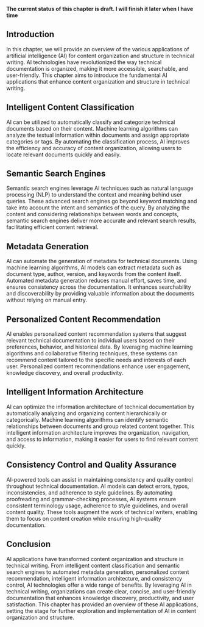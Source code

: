 **The current status of this chapter is draft. I will finish it later when I have time**

Introduction
------------

In this chapter, we will provide an overview of the various applications of artificial intelligence (AI) for content organization and structure in technical writing. AI technologies have revolutionized the way technical documentation is organized, making it more accessible, searchable, and user-friendly. This chapter aims to introduce the fundamental AI applications that enhance content organization and structure in technical writing.

Intelligent Content Classification
----------------------------------

AI can be utilized to automatically classify and categorize technical documents based on their content. Machine learning algorithms can analyze the textual information within documents and assign appropriate categories or tags. By automating the classification process, AI improves the efficiency and accuracy of content organization, allowing users to locate relevant documents quickly and easily.

Semantic Search Engines
-----------------------

Semantic search engines leverage AI techniques such as natural language processing (NLP) to understand the context and meaning behind user queries. These advanced search engines go beyond keyword matching and take into account the intent and semantics of the query. By analyzing the content and considering relationships between words and concepts, semantic search engines deliver more accurate and relevant search results, facilitating efficient content retrieval.

Metadata Generation
-------------------

AI can automate the generation of metadata for technical documents. Using machine learning algorithms, AI models can extract metadata such as document type, author, version, and keywords from the content itself. Automated metadata generation reduces manual effort, saves time, and ensures consistency across the documentation. It enhances searchability and discoverability by providing valuable information about the documents without relying on manual entry.

Personalized Content Recommendation
-----------------------------------

AI enables personalized content recommendation systems that suggest relevant technical documentation to individual users based on their preferences, behavior, and historical data. By leveraging machine learning algorithms and collaborative filtering techniques, these systems can recommend content tailored to the specific needs and interests of each user. Personalized content recommendations enhance user engagement, knowledge discovery, and overall productivity.

Intelligent Information Architecture
------------------------------------

AI can optimize the information architecture of technical documentation by automatically analyzing and organizing content hierarchically or categorically. Machine learning algorithms can identify semantic relationships between documents and group related content together. This intelligent information architecture improves the organization, navigation, and access to information, making it easier for users to find relevant content quickly.

Consistency Control and Quality Assurance
-----------------------------------------

AI-powered tools can assist in maintaining consistency and quality control throughout technical documentation. AI models can detect errors, typos, inconsistencies, and adherence to style guidelines. By automating proofreading and grammar-checking processes, AI systems ensure consistent terminology usage, adherence to style guidelines, and overall content quality. These tools augment the work of technical writers, enabling them to focus on content creation while ensuring high-quality documentation.

Conclusion
----------

AI applications have transformed content organization and structure in technical writing. From intelligent content classification and semantic search engines to automated metadata generation, personalized content recommendation, intelligent information architecture, and consistency control, AI technologies offer a wide range of benefits. By leveraging AI in technical writing, organizations can create clear, concise, and user-friendly documentation that enhances knowledge discovery, productivity, and user satisfaction. This chapter has provided an overview of these AI applications, setting the stage for further exploration and implementation of AI in content organization and structure.

